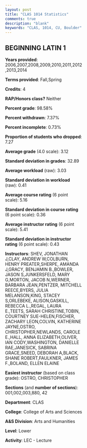```yaml
---
layout: post
title: "CLAS 1014 Statistics"
comments: true
description: "blank"
keywords: "CLAS, 1014, CU, Boulder"
--- 
```

<head>
<script src="https://ajax.googleapis.com/ajax/libs/jquery/2.1.3/jquery.min.js"></script>
<script src="https://dl.dropboxusercontent.com/s/pc42nxpaw1ea4o9/highcharts.js?dl=0"></script>
<!-- <script src="../assets/js/highcharts.js"></script> -->
<style type="text/css">@font-face {
	font-family: "Bebas Neue";
	src: url(https://www.filehosting.org/file/details/544349/BebasNeue%20Regular.otf) format("opentype");
	}
	h1.Bebas { 
		font-family: "Bebas Neue", Verdana, Tahoma;
	}
</style>
</head>
<body>
	<div id="container" style="float: right; width: 45%; height: 88%; margin-left: 2.5%; margin-right: 2.5%;"></div>
	<script language="JavaScript">
		$(document).ready(function() {
		var chart = {type: 'column'};
		var title = {text: 'Grade Distribution'};
		var xAxis = {categories: ['A','B','C','D','F'],crosshair: true};
		var yAxis = {min: 0,title: {text: 'Percentage'}};
		var tooltip = {headerFormat: '<center><b><span style="font-size:20px">{point.key}</span></b></center>',
		               pointFormat: '<td style="padding:0"><b>{point.y:.1f}%</b></td>',
		               footerFormat: '</table>',shared: true,useHTML: true};
		var plotOptions = {column: {pointPadding: 0.0,borderWidth: 0}};  
		var credits = {enabled: false};var series= [{name: 'Percent',data: [50.44,28.63,11.85,3.78,5.3,]}];
		var json = {};
		json.chart = chart;
		json.title = title;
		json.tooltip = tooltip;
		json.xAxis = xAxis;
		json.yAxis = yAxis;  
		json.series = series;
		json.plotOptions = plotOptions;  
		json.credits = credits;
		$('#container').highcharts(json);
	});
	</script>
</body>
			   
## BEGINNING LATIN 1

**Years provided**: 2006,2007,2008,2009,2010,2011,2012,2013,2014

**Terms provided**: Fall,Spring

**Credits**: 4

**RAP/Honors class?** Neither

**Percent grade**: 98.58%

**Percent withdrawn**: 7.37%

**Percent incomplete**: 0.73%

**Proportion of students who dropped**: 7.27

**Average grade** (4.0 scale): 3.12

**Standard deviation in grades**: 32.89

**Average workload** (raw): 3.03

**Standard deviation in workload** (raw): 0.41

**Average course rating** (6 point scale): 5.16

**Standard deviation in course rating** (6 point scale): 0.36

**Average instructor rating** (6 point scale): 5.41

**Standard deviation in instructor rating** (6 point scale): 0.43

**Instructors**: SHEV, JONATHAN J,CLAY, ANDREW W,COLBURN, HENRY PREATER,SHERPE, AMANDA J,GRACY, BENJAMIN B.,BOWLER, JASON S,JUNKERSFELD, MARY G,MORTON, JACOB N,WERNER, BARBARA JEAN,PENTZER, MITCHELL REECE,BYERS, JULIA MELANSON,KING, STACEY S,ORLEBEKE, ALISON,GASKILL, REBECCA L.,REGAL, LAURA E.,TEETS, SARAH CHRISTINE,TOBIN, COURTNEY SUE-HELEN,FISCHER, ZACHARY LEON,COLVIN, KATHERINE JAYNE,OSTRO, CHRISTOPHER,NEWLANDS, CAROLE E.,HALL, ANNA ELIZABETH,OLIVER, IAN CODY,WASHINGTON, DANIELLE RAE,JANESICK, SABRINA GRACE,SNEED, DEBORAH A,BLACK, SHANE ROBERT,FAULKNER, JAMES F.,BOLAND, ELLEN ELAINE

**Easiest instructor** (based on class grade): OSTRO, CHRISTOPHER

**Sections** (and **number of sections**): 001,002,003,880, 42

**Department**: CLAS

**College**: College of Arts and Sciences

**A&S Division**: Arts and Humanities

**Level**: Lower

**Activity**: LEC - Lecture